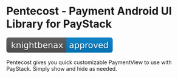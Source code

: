 # Pentecost - Payment Android UI Library for PayStack

[![Knightbenax Approved](/knightbenax-approved-blue.svg)](https://twitter.com/knightbenax)


Pentecost gives you quick customizable PaymentView to use with PayStack. Simply show and hide as needed.  